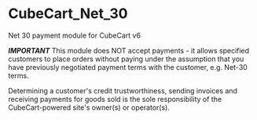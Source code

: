 # CubeCart_Net_30
Net 30 payment module for CubeCart v6

***IMPORTANT*** This module does NOT accept payments - it allows specified customers to place orders without paying under the assumption that you have previously negotiated payment terms with the customer, e.g. Net-30 terms.

Determining a customer's credit trustworthiness, sending invoices and receiving payments for goods sold is the sole responsibility of the CubeCart-powered site's owner(s) or operator(s).
